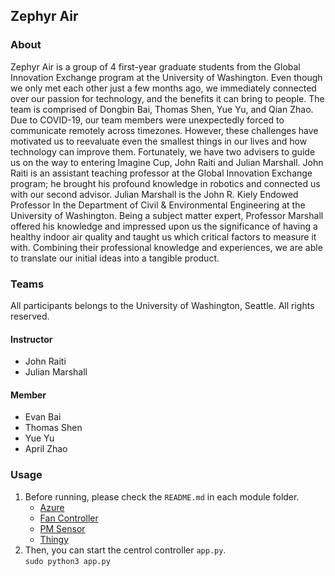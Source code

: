 ## Zephyr Air

### About
Zephyr Air is a group of 4  first-year graduate students from the Global Innovation Exchange program at the University of Washington. Even though we only met each other just a few months ago, we immediately connected over our passion for technology, and the benefits it can bring to people. The team is comprised of Dongbin Bai, Thomas Shen, Yue Yu, and Qian Zhao. Due to COVID-19, our team members were unexpectedly forced to communicate remotely across timezones. However, these challenges have motivated us to reevaluate even the smallest things in our lives and how technology can improve them. Fortunately, we have two advisers to guide us on the way to entering Imagine Cup, John Raiti and Julian Marshall. John Raiti is an assistant teaching professor at the Global Innovation Exchange program; he brought his profound knowledge in robotics and connected us with our second advisor. Julian Marshall is the John R. Kiely Endowed Professor In the Department of Civil & Environmental Engineering at the University of Washington. Being a subject matter expert, Professor Marshall offered his knowledge and impressed upon us the significance of having a healthy indoor air quality and taught us which critical factors to measure it with. Combining their professional knowledge and experiences, we are able to translate our initial ideas into a tangible product.

### Teams
All participants belongs to the University of Washington, Seattle. All rights reserved.
#### Instructor
- John Raiti
- Julian Marshall
#### Member
- Evan Bai
- Thomas Shen
- Yue Yu
- April Zhao

### Usage
1. Before running, please check the `README.md` in each module folder.
   - [Azure](Azure/README.md)
   - [Fan Controller](FanController/README.md)
   - [PM Sensor](PMSensor/README.md)
   - [Thingy](Thingy/README.md)
2. Then, you can start the centrol controller `app.py`.</br>
   ` sudo python3 app.py `
